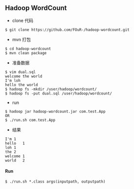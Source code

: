 ## Hadoop WordCount  

* clone 代码   

``` 
$ git clone https://github.com/FOuR-/hadoop-wordcount.git   
```  
* mvn 打包   

```  
$ cd hadoop-wordcount   
$ mvn clean package  
```  
* 准备数据   

```  
$ vim dual.sql   
welcome the world
I'm loh
hello the world   
$ hadoop fs -mkdir /user/hadoop/wordcount/
$ hadoop fs -put dual.sql /user/hadoop/wordcount/  
```  
   
* run  

```  
$ hadoop jar hadoop-wordcount.jar com.test.App
OR
$ ./run.sh com.test.App
```  

* 结果  

```   
I'm	1
hello	1
loh	1
the	2
welcome	1
world	2  
```  

#### Run 

```  
$ ./run.sh *.class args(inputpath, outputpath)  
```  
